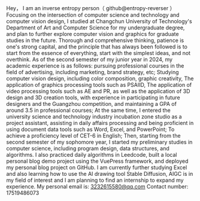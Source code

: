 Hey， I am an inverse entropy person（ github@entropy-reverser ）Focusing on the intersection of computer science and technology and computer vision design, I studied at Changchun University of Technology's Department of Art and Computer Science for my undergraduate degree, and plan to further explore computer vision and graphics for graduate studies in the future.
Thorough and comprehensive thinking, patience is one's strong capital, and the principle that has always been followed is to start from the essence of everything, start with the simplest ideas, and not overthink. As of the second semester of my junior year in 2024, my academic experience is as follows: pursuing professional courses in the field of advertising, including marketing, brand strategy, etc; Studying computer vision design, including color composition, graphic creativity, The application of graphics processing tools such as PSAIID, The application of video processing tools such as AE and PR, as well as the application of 3D design and 3D creation tools, with experience in participating in future designers and the Guangzhou competition, and maintaining a GPA of around 3.5 in professional courses; At the same time, I entered the university science and technology industry incubation zone studio as a project assistant, assisting in daily affairs processing and being proficient in using document data tools such as Word, Excel, and PowerPoint; To achieve a proficiency level of CET-6 in English; Then, starting from the second semester of my sophomore year, I started my preliminary studies in computer science, including program design, data structures, and algorithms. I also practiced daily algorithms in Leedcode, built a local personal blog demo project using the VuePress framework, and deployed my personal blog project on GitHub.
I am currently further studying Excel and also learning how to use the AI drawing tool Stable Diffusion, AIGC is in my field of interest and I am planning to find an internship to expand my experience. My personal email is: 3232615580@qq.com Contact number: 17519486073



